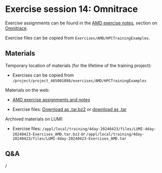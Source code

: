 # Exercise session 14: Omnitrace

Exercise assignments can be found in the [AMD exercise notes](https://hackmd.io/@sfantao/H1QU6xRR3),
section on [Omnitrace](https://hackmd.io/@sfantao/H1QU6xRR3#Omnitrace).

Exercise files can be copied from `Exercises/AMD/HPCTrainingExamples`.


## Materials

<!--
No materials available at the moment.
-->

Temporary location of materials (for the lifetime of the training project):

-   Exercises can be copied from `/project/project_465001098/exercises/AMD/HPCTrainingExamples`

Materials on the web:

-   [AMD exercise assignments and notes](https://hackmd.io/@sfantao/H1QU6xRR3#Omnitrace)

<!--
    [PDF backup](https://462000265.lumidata.eu/4day-20240423/files/LUMI-4day-20240423-Exercises_AMD.pdf)
    and [local web backup](exercises_AMD_hackmd.md#omnitrace).
-->

-   Exercise files: 
    [Download as .tar.bz2](https://462000265.lumidata.eu/4day-20240423/files/LUMI-4day-20240423-Exercises_AMD.tar.bz2)
    or [download as .tar](https://462000265.lumidata.eu/4day-20240423/files/LUMI-4day-20240423-Exercises_AMD.tar)

Archived materials on LUMI:

<!--
-   Exercise assignments PDF: `/appl/local/training/4day-20240423/files/LUMI-4day-20240423-Exercises_AMD.pdf`
-->

-   Exercise files:
    `/appl/local/training/4day-20240423/files/LUMI-4day-20240423-Exercises_AMD.tar.bz2`
    or `/appl/local/training/4day-20240423/files/LUMI-4day-20240423-Exercises_AMD.tar`

## Q&A

/

